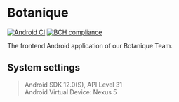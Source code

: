 # Botanique

[![Android CI](https://github.com/Alex-XJK/Botanique/actions/workflows/android.yml/badge.svg?branch=master)](https://github.com/Alex-XJK/Botanique/actions/workflows/android.yml)
[![BCH compliance](https://bettercodehub.com/edge/badge/Alex-XJK/Botanique?branch=master)](https://bettercodehub.com/)  

The frontend Android application of our Botanique Team.

## System settings

> Android SDK 12.0(S), API Level 31  
> Android Virtual Device: Nexus 5  
